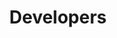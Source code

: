 ---
weight: 300
title: "Developers"
description: "Information about developing apps and working on the Home Cloud platform."
icon: "code"
draft: false
toc: true
---